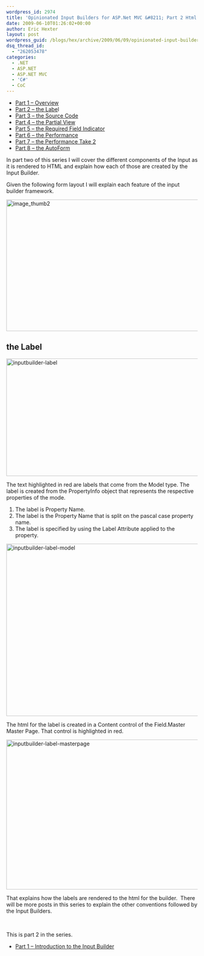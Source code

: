 ```yaml
---
wordpress_id: 2974
title: 'Opinionated Input Builders for ASP.Net MVC &#8211; Part 2 Html Layout for the Label'
date: 2009-06-10T01:26:02+00:00
author: Eric Hexter
layout: post
wordpress_guid: /blogs/hex/archive/2009/06/09/opinionated-input-builders-for-asp-net-mvc-part-2-html-layout-for-the-label.aspx
dsq_thread_id:
  - "262053478"
categories:
  - .NET
  - ASP.NET
  - ASP.NET MVC
  - 'C#'
  - CoC
---
```

  * <a href="/blogs/hex/archive/2009/06/09/opinionated-input-builders-for-asp-net-mvc-using-partials-part-i.aspx" target="_blank">Part 1 – Overview</a> 
  * <a href="/blogs/hex/archive/2009/06/09/opinionated-input-builders-for-asp-net-mvc-part-2-html-layout-for-the-label.aspx" target="_blank">Part 2 – the Labe</a>l 
  * <a href="/blogs/hex/archive/2009/06/10/opinionated-input-builders-for-asp-net-mvc-part-3-the-source-code.aspx" target="_blank">Part 3 – the Source Code</a> 
  * <a href="/blogs/hex/archive/2009/06/10/opinionated-input-builders-for-asp-net-mvc-part-3-the-partial-view-inputs.aspx" target="_blank">Part 4 – the Partial View</a> 
  * <a href="/blogs/hex/archive/2009/06/10/opinionated-input-builders-for-asp-net-mvc-part-5-the-required-input.aspx" target="_blank">Part 5 – the Required Field Indicator</a>&#160; 
  * <a href="http://www.lostechies.com/blogs/hex/archive/2009/06/13/opinionated-input-builders-part-6-performance-of-the-builders.aspx" target="_blank">Part 6 – the Performance</a> 
  * <a href="http://www.lostechies.com/blogs/hex/archive/2009/06/14/opinionated-input-builders-part-7-more-on-performance-take-2.aspx" target="_blank">Part 7 – the Performance Take 2</a>
  * <a href="http://www.lostechies.com/blogs/hex/archive/2009/06/17/opinionated-input-builders-part-8-the-auto-form.aspx" target="_blank">Part 8 – the AutoForm</a>

In part two of this series I will cover the different components of the Input as it is rendered to HTML and explain how each of those are created by the Input Builder.

Given the following form layout I will explain each feature of the input builder framework.

[<img style="border-right-width: 0px;border-top-width: 0px;border-bottom-width: 0px;border-left-width: 0px" border="0" alt="image_thumb2" src="http://lostechies.com/erichexter/files/2011/03/image_thumb2_7DCD6C39.png" width="644" height="346" />](http://lostechies.com/erichexter/files/2011/03/image5_5EF6F85B.png) 

## the Label

<img style="border-right-width: 0px;border-top-width: 0px;border-bottom-width: 0px;border-left-width: 0px" border="0" alt="inputbuilder-label" src="http://lostechies.com/erichexter/files/2011/03/inputbuilder-label_43DE294D.png" width="561" height="309" />

The text highlighted in red are labels that come from the Model type. The label is created from the PropertyInfo object that represents the respective properties of the mode.

  1. The label is Property Name. 
  2. The label is the Property Name that is split on the pascal case property name. 
  3. The label is specified by using the Label Attribute applied to the property. 

 <img style="border-right-width: 0px;border-top-width: 0px;border-bottom-width: 0px;border-left-width: 0px" border="0" alt="inputbuilder-label-model" src="http://lostechies.com/erichexter/files/2011/03/inputbuilder-label-model_554E8A25.png" width="626" height="453" />

The html for the label is created in a Content control of the Field.Master Master Page. That control is highlighted in red.

<img style="border-right-width: 0px;border-top-width: 0px;border-bottom-width: 0px;border-left-width: 0px" border="0" alt="inputbuilder-label-masterpage" src="http://lostechies.com/erichexter/files/2011/03/inputbuilder-label-masterpage_46A3DE40.png" width="803" height="394" />

That explains how the labels are rendered to the html for the builder.&#160; There will be more posts in this series to explain the other conventions followed by the Input Builders.

&#160;

This is part 2 in the series.

  * <a href="http://www.lostechies.com/blogs/hex/archive/2009/06/09/opinionated-input-builders-for-asp-net-mvc-using-partials-part-i.aspx" target="_blank">Part 1 – Introduction to the Input Builder</a>